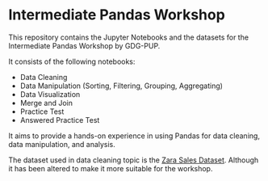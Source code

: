 # Intermediate Pandas Workshop

This repository contains the Jupyter Notebooks and the datasets for the Intermediate Pandas Workshop by GDG-PUP.

It consists of the following notebooks:
- Data Cleaning
- Data Manipulation (Sorting, Filtering, Grouping, Aggregating)
- Data Visualization
- Merge and Join
- Practice Test
- Answered Practice Test

It aims to provide a hands-on experience in using Pandas for data cleaning, data manipulation, and analysis. 

The dataset used in data cleaning topic is the [Zara Sales Dataset](https://www.kaggle.com/datasets/xontoloyo/data-penjualan-zara). Although it has been altered to make it more suitable for the workshop.
